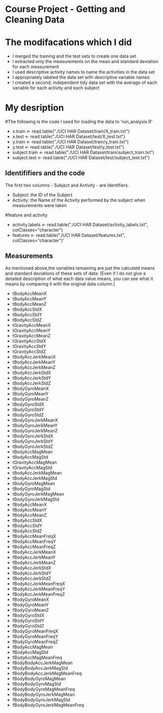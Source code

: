 Course Project - Getting and Cleaning Data
==========================================

# The modifacations which I did

* I merged the training and the test sets to create one data set
* I extracted only the measurements on the mean and standard deviation for each measurement
* I used descriptive activity names to name the activities in the data set
* I appropriately labeled the data set with descriptive variable names
* I created a second, independent tidy data set with the average of each variable for each activity and each subject

# My desription 

#The following is the code I used for loading the data to 'run_analysis.R'
* x.train <- read.table("./UCI HAR Dataset/train/X_train.txt")
* x.test <- read.table("./UCI HAR Dataset/test/X_test.txt")
* y.train <- read.table("./UCI HAR Dataset/train/y_train.txt")
* y.test <- read.table("./UCI HAR Dataset/test/y_test.txt")
* subject.train <- read.table("./UCI HAR Dataset/train/subject_train.txt")
* subject.test <- read.table("./UCI HAR Dataset/test/subject_test.txt")

## Identififiers and the code
The first two columns - Subject and Activity - are Identifiers.
* Subject: the ID of the Subject
* Activity: the Name of the Activity performed by the subject when measurements were taken

#feature and activity
* activity.labels <- read.table("./UCI HAR Dataset/activity_labels.txt", colClasses="character")
* features  <- read.table("./UCI HAR Dataset/features.txt", colClasses="character")'

## Measurements
As mentioned above,the variables remaining are just the calculatd means and standard deviations of these sets of data:
(Even if I do not give a detailed description of what each data value means, you can see what it means by comparing it with the original data column.)

* tBodyAccMeanX
* tBodyAccMeanY
* tBodyAccMeanZ
* tBodyAccStdX
* tBodyAccStdY
* tBodyAccStdZ
* tGravityAccMeanX
* tGravityAccMeanY
* tGravityAccMeanZ
* tGravityAccStdX
* tGravityAccStdY
* tGravityAccStdZ
* tBodyAccJerkMeanX
* tBodyAccJerkMeanY
* tBodyAccJerkMeanZ
* tBodyAccJerkStdX
* tBodyAccJerkStdY
* tBodyAccJerkStdZ
* tBodyGyroMeanX
* tBodyGyroMeanY
* tBodyGyroMeanZ
* tBodyGyroStdX
* tBodyGyroStdY
* tBodyGyroStdZ
* tBodyGyroJerkMeanX
* tBodyGyroJerkMeanY
* tBodyGyroJerkMeanZ
* tBodyGyroJerkStdX
* tBodyGyroJerkStdY
* tBodyGyroJerkStdZ
* tBodyAccMagMean
* tBodyAccMagStd
* tGravityAccMagMean
* tGravityAccMagStd
* tBodyAccJerkMagMean
* tBodyAccJerkMagStd
* tBodyGyroMagMean
* tBodyGyroMagStd
* tBodyGyroJerkMagMean
* tBodyGyroJerkMagStd
* fBodyAccMeanX
* fBodyAccMeanY
* fBodyAccMeanZ
* fBodyAccStdX
* fBodyAccStdY
* fBodyAccStdZ
* fBodyAccMeanFreqX
* fBodyAccMeanFreqY
* fBodyAccMeanFreqZ
* fBodyAccJerkMeanX
* fBodyAccJerkMeanY
* fBodyAccJerkMeanZ
* fBodyAccJerkStdX
* fBodyAccJerkStdY
* fBodyAccJerkStdZ
* fBodyAccJerkMeanFreqX
* fBodyAccJerkMeanFreqY
* fBodyAccJerkMeanFreqZ
* fBodyGyroMeanX
* fBodyGyroMeanY
* fBodyGyroMeanZ
* fBodyGyroStdX
* fBodyGyroStdY
* fBodyGyroStdZ
* fBodyGyroMeanFreqX
* fBodyGyroMeanFreqY
* fBodyGyroMeanFreqZ
* fBodyAccMagMean
* fBodyAccMagStd
* fBodyAccMagMeanFreq
* fBodyBodyAccJerkMagMean
* fBodyBodyAccJerkMagStd
* fBodyBodyAccJerkMagMeanFreq
* fBodyBodyGyroMagMean
* fBodyBodyGyroMagStd
* fBodyBodyGyroMagMeanFreq
* fBodyBodyGyroJerkMagMean
* fBodyBodyGyroJerkMagStd
* fBodyBodyGyroJerkMagMeanFreq
